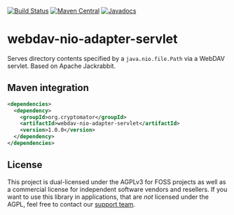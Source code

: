 [![Build Status](https://github.com/cryptomator/webdav-nio-adapter-servlet/workflows/Build/badge.svg)](https://github.com/cryptomator/webdav-nio-adapter-servlet/actions?query=workflow%3ABuild)
[![Maven Central](https://img.shields.io/maven-central/v/org.cryptomator/webdav-nio-adapter-servlet.svg?maxAge=86400)](https://repo1.maven.org/maven2/org/cryptomator/webdav-nio-adapter-servlet/)
[![Javadocs](http://www.javadoc.io/badge/org.cryptomator/webdav-nio-adapter-servlet.svg)](http://www.javadoc.io/doc/org.cryptomator/webdav-nio-adapter-servlet)

# webdav-nio-adapter-servlet
Serves directory contents specified by a `java.nio.file.Path` via a WebDAV servlet. Based on Apache Jackrabbit.

## Maven integration

```xml
<dependencies>
  <dependency>
    <groupId>org.cryptomator</groupId>
    <artifactId>webdav-nio-adapter-servlet</artifactId>
    <version>1.0.0</version>
  </dependency>
</dependencies>
```

## License

This project is dual-licensed under the AGPLv3 for FOSS projects as well as a commercial license for independent software vendors and resellers. If you want to use this library in applications, that are *not* licensed under the AGPL, feel free to contact our [support team](https://cryptomator.org/help/).
